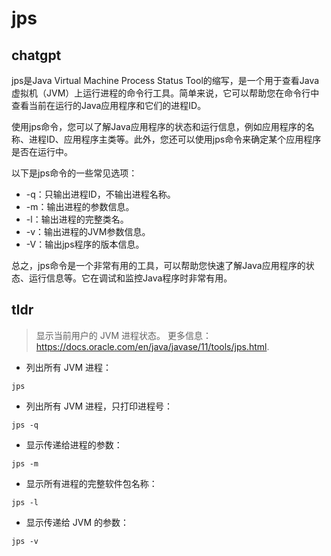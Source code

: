 # jps 
## chatgpt 
jps是Java Virtual Machine Process Status Tool的缩写，是一个用于查看Java虚拟机（JVM）上运行进程的命令行工具。简单来说，它可以帮助您在命令行中查看当前在运行的Java应用程序和它们的进程ID。

使用jps命令，您可以了解Java应用程序的状态和运行信息，例如应用程序的名称、进程ID、应用程序主类等。此外，您还可以使用jps命令来确定某个应用程序是否在运行中。

以下是jps命令的一些常见选项：

- -q：只输出进程ID，不输出进程名称。
- -m：输出进程的参数信息。
- -l：输出进程的完整类名。
- -v：输出进程的JVM参数信息。
- -V：输出jps程序的版本信息。

总之，jps命令是一个非常有用的工具，可以帮助您快速了解Java应用程序的状态、运行信息等。它在调试和监控Java程序时非常有用。 

## tldr 
 
> 显示当前用户的 JVM 进程状态。
> 更多信息：<https://docs.oracle.com/en/java/javase/11/tools/jps.html>.

- 列出所有 JVM 进程：

`jps`

- 列出所有 JVM 进程，只打印进程号：

`jps -q`

- 显示传递给进程的参数：

`jps -m`

- 显示所有进程的完整软件包名称：

`jps -l`

- 显示传递给 JVM 的参数：

`jps -v`

